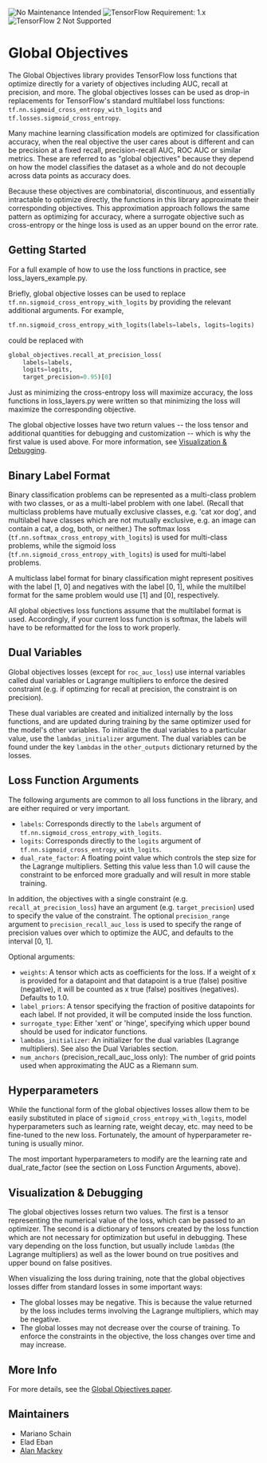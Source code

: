![No Maintenance Intended](https://img.shields.io/badge/No%20Maintenance%20Intended-%E2%9C%95-red.svg)
![TensorFlow Requirement: 1.x](https://img.shields.io/badge/TensorFlow%20Requirement-1.x-brightgreen)
![TensorFlow 2 Not Supported](https://img.shields.io/badge/TensorFlow%202%20Not%20Supported-%E2%9C%95-red.svg)

# Global Objectives
The Global Objectives library provides TensorFlow loss functions that optimize
directly for a variety of objectives including AUC, recall at precision, and
more. The global objectives losses can be used as drop-in replacements for
TensorFlow's standard multilabel loss functions:
`tf.nn.sigmoid_cross_entropy_with_logits` and `tf.losses.sigmoid_cross_entropy`.

Many machine learning classification models are optimized for classification
accuracy, when the real objective the user cares about is different and can be
precision at a fixed recall, precision-recall AUC, ROC AUC or similar metrics.
These are referred to as "global objectives" because they depend on how the
model classifies the dataset as a whole and do not decouple across data points
as accuracy does.

Because these objectives are combinatorial, discontinuous, and essentially
intractable to optimize directly, the functions in this library approximate
their corresponding objectives. This approximation approach follows the same
pattern as optimizing for accuracy, where a surrogate objective such as
cross-entropy or the hinge loss is used as an upper bound on the error rate.

## Getting Started
For a full example of how to use the loss functions in practice, see
loss_layers_example.py.

Briefly, global objective losses can be used to replace
`tf.nn.sigmoid_cross_entropy_with_logits` by providing the relevant
additional arguments. For example,

``` python
tf.nn.sigmoid_cross_entropy_with_logits(labels=labels, logits=logits)
```

could be replaced with

``` python
global_objectives.recall_at_precision_loss(
    labels=labels,
    logits=logits,
    target_precision=0.95)[0]
```

Just as minimizing the cross-entropy loss will maximize accuracy, the loss
functions in loss_layers.py were written so that minimizing the loss will
maximize the corresponding objective.

The global objective losses have two return values -- the loss tensor and
additional quantities for debugging and customization -- which is why the first
value is used above. For more information, see
[Visualization & Debugging](#visualization-debugging).

## Binary Label Format
Binary classification problems can be represented as a multi-class problem with
two classes, or as a multi-label problem with one label. (Recall that multiclass
problems have mutually exclusive classes, e.g. 'cat xor dog', and multilabel
have classes which are not mutually exclusive, e.g. an image can contain a cat,
a dog, both, or neither.) The softmax loss
(`tf.nn.softmax_cross_entropy_with_logits`) is used for multi-class problems,
while the sigmoid loss (`tf.nn.sigmoid_cross_entropy_with_logits`) is used for
multi-label problems.

A multiclass label format for binary classification might represent positives
with the label [1, 0] and negatives with the label [0, 1], while the multilbel
format for the same problem would use [1] and [0], respectively.

All global objectives loss functions assume that the multilabel format is used.
Accordingly, if your current loss function is softmax, the labels will have to
be reformatted for the loss to work properly.

## Dual Variables
Global objectives losses (except for `roc_auc_loss`) use internal variables
called dual variables or Lagrange multipliers to enforce the desired constraint
(e.g. if optimzing for recall at precision, the constraint is on precision).

These dual variables are created and initialized internally by the loss
functions, and are updated during training by the same optimizer used for the
model's other variables. To initialize the dual variables to a particular value,
use the `lambdas_initializer` argument. The dual variables can be found under
the key `lambdas` in the `other_outputs` dictionary returned by the losses.

## Loss Function Arguments
The following arguments are common to all loss functions in the library, and are
either required or very important.

* `labels`: Corresponds directly to the `labels` argument of
  `tf.nn.sigmoid_cross_entropy_with_logits`.
* `logits`: Corresponds directly to the `logits` argument of
  `tf.nn.sigmoid_cross_entropy_with_logits`.
* `dual_rate_factor`: A floating point value which controls the step size for
  the Lagrange multipliers. Setting this value less than 1.0 will cause the
  constraint to be enforced more gradually and will result in more stable
  training.

In addition, the objectives with a single constraint (e.g.
`recall_at_precision_loss`) have an argument (e.g. `target_precision`) used to
specify the value of the constraint. The optional `precision_range` argument to
`precision_recall_auc_loss` is used to specify the range of precision values
over which to optimize the AUC, and defaults to the interval [0, 1].

Optional arguments:

* `weights`: A tensor which acts as coefficients for the loss. If a weight of x
  is provided for a datapoint and that datapoint is a true (false) positive
  (negative), it will be counted as x true (false) positives (negatives).
  Defaults to 1.0.
* `label_priors`: A tensor specifying the fraction of positive datapoints for
  each label. If not provided, it will be computed inside the loss function.
* `surrogate_type`: Either 'xent' or 'hinge', specifying which upper bound
      should be used for indicator functions.
* `lambdas_initializer`: An initializer for the dual variables (Lagrange
  multipliers). See also the Dual Variables section.
* `num_anchors` (precision_recall_auc_loss only): The number of grid points used
  when approximating the AUC as a Riemann sum.

## Hyperparameters
While the functional form of the global objectives losses allow them to be
easily substituted in place of `sigmoid_cross_entropy_with_logits`, model
hyperparameters such as learning rate, weight decay, etc. may need to be
fine-tuned to the new loss. Fortunately, the amount of hyperparameter re-tuning
is usually minor.

The most important hyperparameters to modify are the learning rate and
dual_rate_factor (see the section on Loss Function Arguments, above).

## Visualization & Debugging
The global objectives losses return two values. The first is a tensor
representing the numerical value of the loss, which can be passed to an
optimizer. The second is a dictionary of tensors created by the loss function
which are not necessary for optimization but useful in debugging. These vary
depending on the loss function, but usually include `lambdas` (the Lagrange
multipliers) as well as the lower bound on true positives and upper bound on
false positives.

When visualizing the loss during training, note that the global objectives
losses differ from standard losses in some important ways:

* The global losses may be negative. This is because the value returned by the
  loss includes terms involving the Lagrange multipliers, which may be negative.
* The global losses may not decrease over the course of training. To enforce the
  constraints in the objective, the loss changes over time and may increase.

## More Info
For more details, see the [Global Objectives paper](https://arxiv.org/abs/1608.04802).

## Maintainers

* Mariano Schain
* Elad Eban
* [Alan Mackey](https://github.com/mackeya-google)

